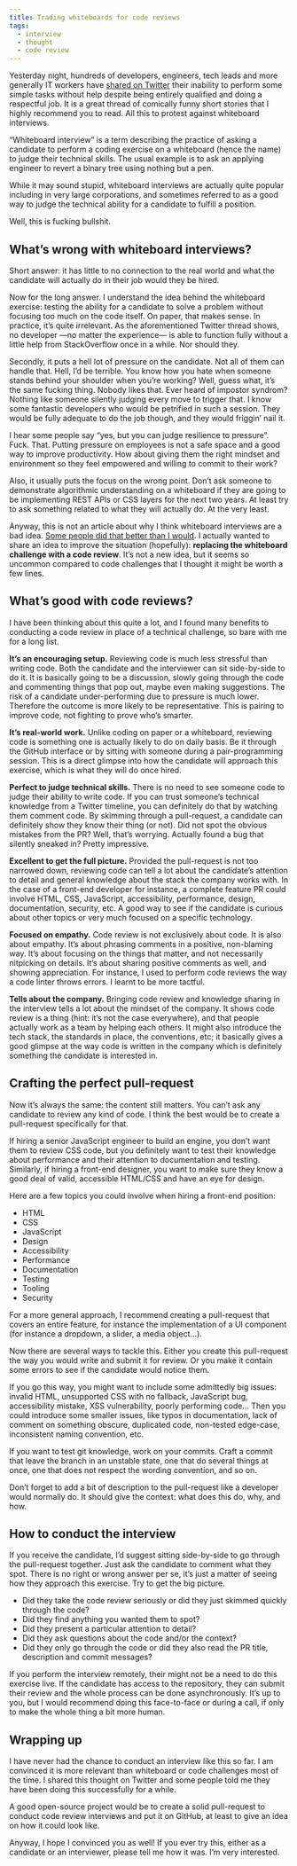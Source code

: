 ```yaml
---
title: Trading whiteboards for code reviews
tags:
  - interview
  - thought
  - code review
---
```


Yesterday night, hundreds of developers, engineers, tech leads and more generally IT workers have [shared on Twitter](https://twitter.com/i/moments/835942450103451649) their inability to perform some simple tasks without help despite being entirely qualified and doing a respectful job. It is a great thread of comically funny short stories that I highly recommend you to read. All this to protest against whiteboard interviews.

“Whiteboard interview” is a term describing the practice of asking a candidate to perform a coding exercise on a whiteboard (hence the name) to judge their technical skills. The usual example is to ask an applying engineer to revert a binary tree using nothing but a pen.

While it may sound stupid, whiteboard interviews are actually quite popular including in very large corporations, and sometimes referred to as a good way to judge the technical ability for a candidate to fulfill a position.

Well, this is fucking bullshit.

## What’s wrong with whiteboard interviews?

Short answer: it has little to no connection to the real world and what the candidate will actually do in their job would they be hired.

Now for the long answer. I understand the idea behind the whiteboard exercise: testing the ability for a candidate to solve a problem without focusing too much on the code itself. On paper, that makes sense. In practice, it’s quite irrelevant. As the aforementioned Twitter thread shows, no developer —no matter the experience— is able to function fully without a little help from StackOverflow once in a while. Nor should they.

Secondly, it puts a hell lot of pressure on the candidate. Not all of them can handle that. Hell, I’d be terrible. You know how you hate when someone stands behind your shoulder when you’re working? Well, guess what, it’s the same fucking thing. Nobody likes that. Ever heard of impostor syndrom? Nothing like someone silently judging every move to trigger that. I know some fantastic developers who would be petrified in such a session. They would be fully adequate to do the job though, and they would friggin’ nail it.

I hear some people say “yes, but you can judge resilience to pressure”. Fuck. That. Putting pressure on employees is not a safe space and a good way to improve productivity. How about giving them the right mindset and environment so they feel empowered and willing to commit to their work?

Also, it usually puts the focus on the wrong point. Don’t ask someone to demonstrate algorithmic understanding on a whiteboard if they are going to be implementing REST APIs or CSS layers for the next two years. At least try to ask something related to what they will actually do. At the very least.

Anyway, this is not an article about why I think whiteboard interviews are a bad idea. [Some people did that better than I would](https://modelviewculture.com/pieces/technical-interviews-are-bullshit). I actually wanted to share an idea to improve the situation (hopefully): **replacing the whiteboard challenge with a code review**. It’s not a new idea, but it seems so uncommon compared to code challenges that I thought it might be worth a few lines.

## What’s good with code reviews?

I have been thinking about this quite a lot, and I found many benefits to conducting a code review in place of a technical challenge, so bare with me for a long list.

**It’s an encouraging setup.** Reviewing code is much less stressful than writing code. Both the candidate and the interviewer can sit side-by-side to do it. It is basically going to be a discussion, slowly going through the code and commenting things that pop out, maybe even making suggestions. The risk of a candidate under-performing due to pressure is much lower. Therefore the outcome is more likely to be representative. This is pairing to improve code, not fighting to prove who’s smarter.

**It’s real-world work.** Unlike coding on paper or a whiteboard, reviewing code is something one is actually likely to do on daily basis. Be it through the GitHub interface or by sitting with someone during a pair-programming session. This is a direct glimpse into how the candidate will approach this exercise, which is what they will do once hired.

**Perfect to judge technical skills.** There is no need to see someone code to judge their ability to write code. If you can trust someone’s technical knowledge from a Twitter timeline, you can definitely do that by watching them comment code. By skimming through a pull-request, a candidate can definitely show they know their thing (or not). Did not spot the obvious mistakes from the PR? Well, that’s worrying. Actually found a bug that silently sneaked in? Pretty impressive.

**Excellent to get the full picture.** Provided the pull-request is not too narrowed down, reviewing code can tell a lot about the candidate’s attention to detail and general knowledge about the stack the company works with. In the case of a front-end developer for instance, a complete feature PR could involve HTML, CSS, JavaScript, accessibility, performance, design, documentation, security, etc. A good way to see if the candidate is curious about other topics or very much focused on a specific technology.

**Focused on empathy.** Code review is not exclusively about code. It is also about empathy. It’s about phrasing comments in a positive, non-blaming way. It’s about focusing on the things that matter, and not necessarily nitpicking on details. It’s about sharing positive comments as well, and showing appreciation. For instance, I used to perform code reviews the way a code linter throws errors. I learnt to be more tactful.

**Tells about the company.** Bringing code review and knowledge sharing in the interview tells a lot about the mindset of the company. It shows code review is a thing (hint: it’s not the case everywhere), and that people actually work as a team by helping each others. It might also introduce the tech stack, the standards in place, the conventions, etc; it basically gives a good glimpse at the way code is written in the company which is definitely something the candidate is interested in.

## Crafting the perfect pull-request

Now it’s always the same: the content still matters. You can’t ask any candidate to review any kind of code. I think the best would be to create a pull-request specifically for that.

If hiring a senior JavaScript engineer to build an engine, you don’t want them to review CSS code, but you definitely want to test their knowledge about performance and their attention to documentation and testing. Similarly, if hiring a front-end designer, you want to make sure they know a good deal of valid, accessible HTML/CSS and have an eye for design.

Here are a few topics you could involve when hiring a front-end position:

* HTML
* CSS
* JavaScript
* Design
* Accessibility
* Performance
* Documentation
* Testing
* Tooling
* Security

For a more general approach, I recommend creating a pull-request that covers an entire feature, for instance the implementation of a UI component (for instance a dropdown, a slider, a media object…).

Now there are several ways to tackle this. Either you create this pull-request the way you would write and submit it for review. Or you make it contain some errors to see if the candidate would notice them.

If you go this way, you might want to include some admittedly big issues: invalid HTML, unsupported CSS with no fallback, JavaScript bug, accessibility mistake, XSS vulnerability, poorly performing code… Then you could introduce some smaller issues, like typos in documentation, lack of comment on something obscure, duplicated code, non-tested edge-case, inconsistent naming convention, etc.

If you want to test git knowledge, work on your commits. Craft a commit that leave the branch in an unstable state, one that do several things at once, one that does not respect the wording convention, and so on.

Don’t forget to add a bit of description to the pull-request like a developer would normally do. It should give the context: what does this do, why, and how.

## How to conduct the interview

If you receive the candidate, I’d suggest sitting side-by-side to go through the pull-request together. Just ask the candidate to comment what they spot. There is no right or wrong answer per se, it’s just a matter of seeing how they approach this exercise. Try to get the big picture.

* Did they take the code review seriously or did they just skimmed quickly through the code?
* Did they find anything you wanted them to spot?
* Did they present a particular attention to detail?
* Did they ask questions about the code and/or the context?
* Did they only go through the code or did they also read the PR title, description and commit messages?

If you perform the interview remotely, their might not be a need to do this exercise live. If the candidate has access to the repository, they can submit their review and the whole process can be done asynchronously. It’s up to you, but I would recommend doing this face-to-face or during a call, if only to make the whole thing a bit more human.

## Wrapping up

I have never had the chance to conduct an interview like this so far. I am convinced it is more relevant than whiteboard or code challenges most of the time. I shared this thought on Twitter and some people told me they have been doing this successfully for a while.

A good open-source project would be to create a solid pull-request to conduct code review interviews and put it on GitHub, at least to give an idea on how it could look like.

Anyway, I hope I convinced you as well! If you ever try this, either as a candidate or an interviewer, please tell me how it was. I’m very interested.
